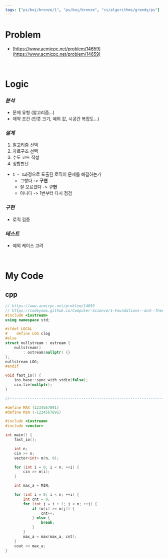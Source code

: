 ```yaml
---
tags: ["ps/boj/bronze/1", "ps/boj/bronze", "cs/algorithms/greedy/ps"]
---
```


# Problem
- [https://www.acmicpc.net/problem/14659](https://www.acmicpc.net/problem/14659)

<br/>

# Logic

### *분석*
- 문제 유형 (알고리즘...)
- 제약 조건 (인풋 크기, 예외 값, 시공간 복잡도...)

### *설계*
1. 알고리즘 선택
2. 자료구조 선택
3. 수도 코드 작성
4. 정합판단
  - `1 ~ 3`과정으로 도출된 로직이 문제를 해결하는가
    - 그렇다 -> **구현**
    - 잘 모르겠다 -> **구현**
    - 아니다 -> 1번부터 다시 점검

### *구현*
- 로직 검증

### *테스트*
- 예외 케이스 고려

<br/>

# My Code
## cpp
```cpp title="boj/14659.cpp"
// https://www.acmicpc.net/problem/14659
// https://codeyoma.github.io/Computer-Science/1-Foundations--and--Theory/Algorithms/ps/boj/14659/14659
#include <iostream>
using namespace std;

#ifdef LOCAL
#    define LOG clog
#else
struct nullstream : ostream {
    nullstream()
        : ostream(nullptr) {}
};
nullstream LOG;
#endif

void fast_io() {
    ios_base::sync_with_stdio(false);
    cin.tie(nullptr);
}

//--------------------------------------------------------------------------------------------------

#define MAX (1234567891)
#define MIN (-1234567891)

#include <iostream>
#include <vector>

int main() {
    fast_io();

    int n;
    cin >> n;
    vector<int> m(n, 0);

    for (int i = 0; i < n; ++i) {
        cin >> m[i];
    }

    int max_a = MIN;

    for (int i = 0; i < n; ++i) {
        int cnt = 0;
        for (int j = i + 1; j < n; ++j) {
            if (m[i] >= m[j]) {
                cnt++;
            } else {
                break;
            }
        }
        max_a = max(max_a, cnt);
    }
    cout << max_a;
}
```
